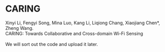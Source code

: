 # CARING
Xinyi Li, Fengyi Song, Mina Luo, Kang Li, Liqiong Chang, Xiaojiang Chen*, Zheng Wang.  
CARING: Towards Collaborative and Cross-domain Wi-Fi Sensing  
<br>
We will sort out the code and upload it later.
